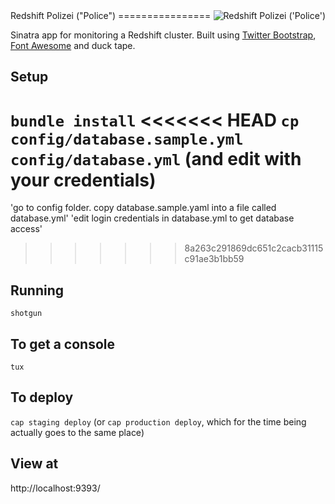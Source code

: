<img src="https://s3.amazonaws.com/amg-public/github/polizei.png" align="right" alt="Redshift Polizei ('Police')" />
Redshift Polizei ("Police")
================

Sinatra app for monitoring a Redshift cluster. Built using [Twitter Bootstrap](http://getbootstrap.com/), [Font Awesome](http://fortawesome.github.io/Font-Awesome/) and duck tape.

Setup
---------------------
`bundle install`
<<<<<<< HEAD
`cp config/database.sample.yml config/database.yml`
(and edit with your credentials)
=======
'go to config folder.  copy database.sample.yaml into a file called database.yml'
'edit login credentials in database.yml to get database access'
>>>>>>> 8a263c291869dc651c2cacb31115c91ae3b1bb59

Running
---------------------
`shotgun`

To get a console
---------------------
`tux`

To deploy
---------------------
`cap staging deploy`
(or `cap production deploy`, which for the time being actually goes to the same place)

View at
---------------------
http://localhost:9393/
